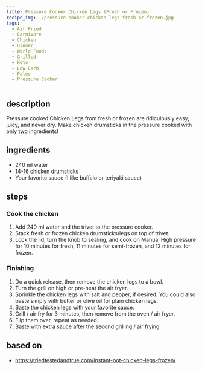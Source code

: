 ```yaml
---
title: Pressure Cooker Chicken Legs (Fresh or Frozen)
recipe_img: ./pressure-cooker-chicken-legs-fresh-or-frozen.jpg
tags:
  - Air Fried
  - Carnivore
  - Chicken
  - Dinner
  - World Foods
  - Grilled
  - Keto
  - Low Carb
  - Paleo
  - Pressure Cooker
---
```


## description

Pressure cooked Chicken Legs from fresh or frozen are ridiculously easy, juicy, and never dry. Make chicken drumsticks in the pressure cooked with only two ingredients!

## ingredients

- 240 ml water
- 14-16 chicken drumsticks
- Your favorite sauce (I like buffalo or teriyaki sauce)

## steps

### Cook the chicken

1. Add 240 ml water and the trivet to the pressure cooker.
2. Stack fresh or frozen chicken drumsticks/legs on top of trivet.
3. Lock the lid, turn the knob to sealing, and cook on Manual High pressure for 10 minutes for fresh, 11 minutes for semi-frozen, and 12 minutes for frozen.

### Finishing

1. Do a quick release, then remove the chicken legs to a bowl.
2. Turn the grill on high or pre-heat the air fryer.
3. Sprinkle the chicken legs with salt and pepper, if desired. You could also baste simply with butter or olive oil for plain chicken legs.
4. Baste the chicken legs with your favorite sauce.
5. Grill / air fry for 3 minutes, then remove from the oven / air fryer.
6. Flip them over, repeat as needed.
7. Baste with extra sauce after the second grilling / air frying.

## based on

- https://triedtestedandtrue.com/instant-pot-chicken-legs-frozen/
